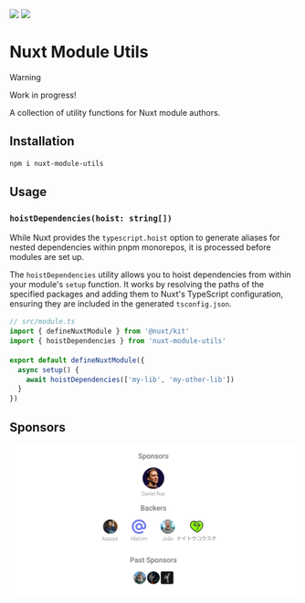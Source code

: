 [![](https://img.shields.io/npm/v/nuxt-module-utils/latest.svg?style=flat&label=npm&colorA=18181B)](https://npmjs.com/package/nuxt-module-utils)
[![](https://img.shields.io/npm/dm/nuxt-module-utils?style=flat&colorA=18181B&color=blue)](https://npmjs.com/package/nuxt-module-utils)

# Nuxt Module Utils

> [!WARNING]
> Work in progress!

A collection of utility functions for Nuxt module authors.

## Installation

```bash
npm i nuxt-module-utils
```

## Usage

### `hoistDependencies(hoist: string[])`

While Nuxt provides the `typescript.hoist` option to generate aliases for nested dependencies within pnpm monorepos, it is processed before modules are set up.

The `hoistDependencies` utility allows you to hoist dependencies from within your module's `setup` function. It works by resolving the paths of the specified packages and adding them to Nuxt's TypeScript configuration, ensuring they are included in the generated `tsconfig.json`.

```ts
// src/module.ts
import { defineNuxtModule } from '@nuxt/kit'
import { hoistDependencies } from 'nuxt-module-utils'

export default defineNuxtModule({
  async setup() {
    await hoistDependencies(['my-lib', 'my-other-lib'])
  }
})
```

## Sponsors

<p align="center">
  <a href="https://raw.githubusercontent.com/bobbiegoede/static/main/sponsors.svg">
    <img src="https://raw.githubusercontent.com/bobbiegoede/static/main/sponsors.svg" />
  </a>
</p>
